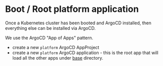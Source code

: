 <!---
Copyright (c) [2024] Fergal Somers
Licensed under the Apache License, Version 2.0 (the "License");
you may not use this file except in compliance with the License.
You may obtain a copy of the License at

     http://www.apache.org/licenses/LICENSE-2.0
 
 Unless required by applicable law or agreed to in writing, software
 distributed under the License is distributed on an "AS IS" BASIS,
 WITHOUT WARRANTIES OR CONDITIONS OF ANY KIND, either express or implied.
 See the License for the specific language governing permissions and
 limitations under the License.
-->

# Boot / Root platform application

Once a Kubernetes cluster has been booted and ArgoCD installed, then everything else can be installed via ArgoCD. 

We use the ArgoCD "App of Apps" pattern. 

- create a new `platform` ArgoCD AppProject
- create a new `platform` ArgoCD application - this is the root app that will load all the other apps under [base](/base/) directory. 
 